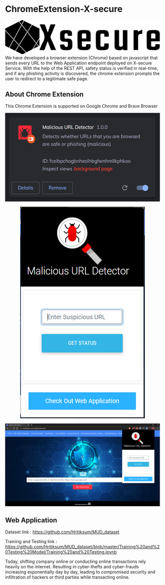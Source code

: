 # ChromeExtension-X-secure

![About X-secure](/img12.png)
We have developed a browser extension (Chrome) based on javascript that sends every URL to the Web Application endpoint deployed on X-secure Service. With the help of the REST API, safety status is verified in real-time, and if any phishing activity is discovered, the chrome extension prompts the user to redirect to a legitimate safe page.

## About Chrome Extension

This Chrome Extension is supported on Google Chrome and Brave Browser

<p align="center">
  <img width="527" height="288" src="/screenshots/5.png">
  </p>
<p align="center">  
  <img width="406" height="688" src="/screenshots/2.png">
</p>

![About chrome extension](/screenshots/1.png)

## Web Application

Dataset link : https://github.com/Hritiksum/MUD_dataset

Training and Testing link : https://github.com/Hritiksum/MUD_dataset/blob/master/Training%20and%20Testing%20Model/Training%20and%20Testing.ipynb

Today, shifting company online or conducting online transactions rely heavily on the internet. Resulting in cyber-thefts and cyber-frauds increasing exponentially day by day, leading to compromised security and infiltration of hackers or third parties while transacting online.
